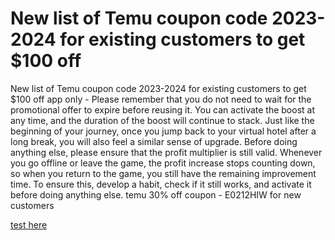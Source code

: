 # New list of Temu coupon code 2023-2024 for existing customers to get $100 off

New list of Temu coupon code 2023-2024 for existing customers to get $100 off app only - Please remember that you do not need to wait for the promotional offer to expire before reusing it. You can activate the boost at any time, and the duration of the boost will continue to stack. Just like the beginning of your journey, once you jump back to your virtual hotel after a long break, you will also feel a similar sense of upgrade. Before doing anything else, please ensure that the profit multiplier is still valid. Whenever you go offline or leave the game, the profit increase stops counting down, so when you return to the game, you still have the remaining improvement time. To ensure this, develop a habit, check if it still works, and activate it before doing anything else. temu 30% off coupon - E0212HIW for new customers

[test here](https://se9point.xyz/temucodes/)
